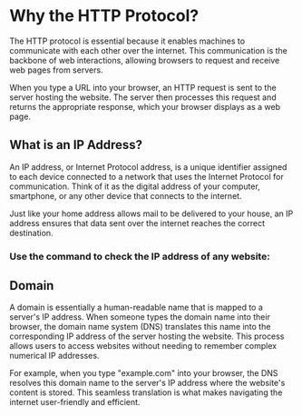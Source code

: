 # Why the HTTP Protocol?

The HTTP protocol is essential because it enables machines to communicate with each other over the internet. This communication is the backbone of web interactions, allowing browsers to request and receive web pages from servers.

When you type a URL into your browser, an HTTP request is sent to the server hosting the website. The server then processes this request and returns the appropriate response, which your browser displays as a web page.

## What is an IP Address?

An IP address, or Internet Protocol address, is a unique identifier assigned to each device connected to a network that uses the Internet Protocol for communication. Think of it as the digital address of your computer, smartphone, or any other device that connects to the internet.

Just like your home address allows mail to be delivered to your house, an IP address ensures that data sent over the internet reaches the correct destination.

### Use the command to check the IP address of any website:


## Domain

A domain is essentially a human-readable name that is mapped to a server's IP address. When someone types the domain name into their browser, the domain name system (DNS) translates this name into the corresponding IP address of the server hosting the website. This process allows users to access websites without needing to remember complex numerical IP addresses.

For example, when you type "example.com" into your browser, the DNS resolves this domain name to the server's IP address where the website's content is stored. This seamless translation is what makes navigating the internet user-friendly and efficient.
